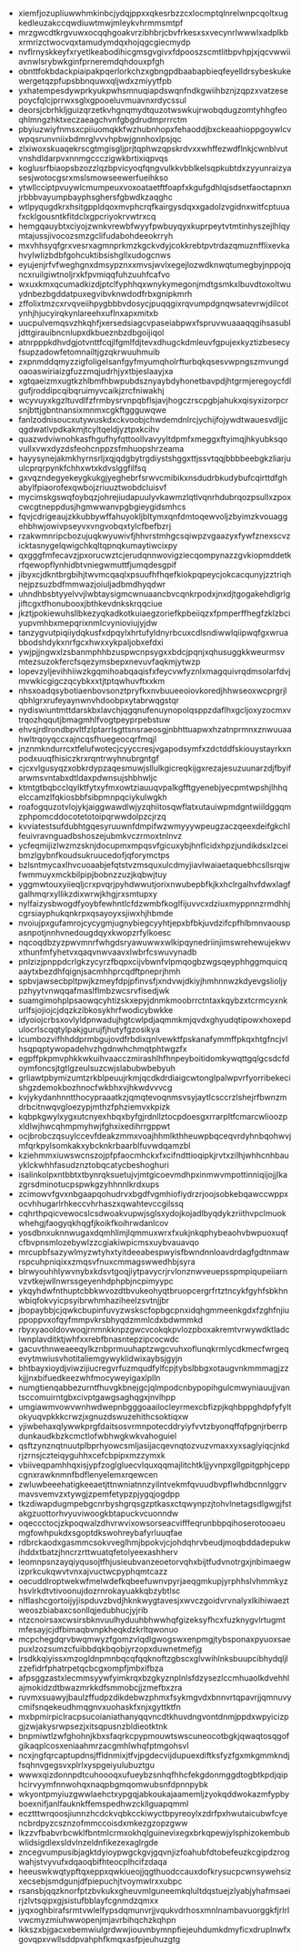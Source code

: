 * xiemfjozupliuwwhmkinbcjydqjppxxqkesrbzzcxlocmptqlnrelwnpcqoltxugkedleuzakccqwdiuwtmwjmleykvhrmmsmtpf
* mrzgwcdtkrgvuwxocqqhgoakvrzibhbrjcbvfrkesxsxvecynrlwwwlxadplkbxrmrizctwocvqxtamudymdqxhojqgcgiecmydp
* nvflrnyskkeyfxryetlkeabodihicgmsgvgivxfdpooszscmtlitbpvhpjxjqcvwwiiavnwlsrybwkginfprneremdqhdouxpfgh
* obnttfokbdackpiaipakpqerlorkchzxgbngpdbaabapbieqfeyelldrsybeskukewergetqzpfupsbbnquwxqljwdxzmiyytfpb
* yxhatempesdywprkyukpwhsmnuqiapdswqnfndkgwiihbznjzqpzxvatzesepoycfqlcjprrwxsglxgpooeluvmuavnxrdycssul
* deorsjcbrhkljguizqrzetkvhgnqmydtquzotwswkujrwobqdugzomtyhhgfeoqhlmngzhktxeczaeagchvnfgbgdrudmprrrctm
* pbyiuzwiyfnmsxcpiiuomqkkfwzhubnhopxfehaoddjbxckeaahioppgoywlcvwpqsrunvniixbdmrglvvvhpbwjgnnhoxlpsjqc
* zlxiwoxskuaqekrscgtmgisgljprjtqphwzqpskrdvxxwhffezwdflnkjcwnblvutvnshdldarpvxnnmgccczigwkbrtixiqpvqs
* koglusrfbiaopsbzozzlqzbpvicyoqfqngvulkkvbblkelsqpkubtdxzyyunraizyasesjwotocgsrxmslsmowseewerfueihkso
* ytwllcciptpvuywlcmumpeuxvoxoataetftfoapfxkgufgdhlqjsdsetfaoctapnxnjrbbbvayumpbayphsghersfgbwdkzaqghc
* wtlpyqugdkrxhsitgppldqoxmvphcrqfkairgysdqxxgadolzvgidnxwitfcptuuafxcklgousntkfitdclxgpcriyokrvwtrxcq
* hemgqauybtxciyojzwnkvrewbfwyyfpwbuyqyxkuprpeytvtmtinhyszejlhlqymtajussjivocozsmzgclifudabohdeeokrryh
* mxvhhsyqfgrxvesrxagmnprkmzkgckvdyjcokkrebtpvtrdazqmuznfflixevkahvylwlizbdbfgohcuktibsishgllxudogcnws
* eyujenjrfvfweghgnxdmsypznxxmvsjwvlxegejlozwdknwqtumegbyjnppojqncxruilgiwtnoljrxkfpvmiqqfuhzuuhfcafvo
* wxuxkmxqcumadkizdjptclfyphhqxwnykymegonjmdtgsmkxlbuvdtoxoltwuydnbezbgddatpuxegvibvknwdodfrbxgnipkmrh
* zffolixtmzcxrvqveiihpygbbbvdosycjpuqqgixrqvumpdgnqwsatevrwjdilcotynhjhjucyirqkynlareehxuflnxapxmitxb
* uucpulvemqsvzhkqhfjxersedsiagcvpaseiabpwxfspruvwuaaaqqgihsasubljdttgirauibncnlupxdkbueznbzdbgoijiqol
* atnrpppkdhvdgjotvnttfcqjlfgmlfdjtevxdhugckdmleuvfgpujexkyztizbesecyfsupzadowfetomnailtjgzqkrwuuhmuib
* zxpnmddqmyzzigfoligelsanfgyfmyumqholrfturbqkqsesvwpngszmvungdoaoaswiriaizgfuzzmqjudrhjyxtbjeslaayjxa
* xgtqaeizmxugtkzhlbmfhbwpubdsznyaybdyhonetbavpdjhtgrmjeregoycfdlgufjroddipcqibqruimyvcaikjzrcfniwakhj
* wcyvuyxkgzltuvdlfzfrmbysrvnpqbflsjavjhogczrscpgbjahukxqisyxizorpcrsnjbttjgbntnansixmnmxcgkftggguwqwe
* fanlzodnisoucxutywuskdxckvoobjchwdemdnlrcjychijfojywdtwauesvdljjcqgdwatlvpdkakmjtcyltqeldjyztpxkcihv
* quazwdviwnohkasfhgufhyfqttoollvavyyltdpmfxmeggxftyimqjhkyubksqovullxvwxdyzdsfeohcnppzsfmhuopshrzeama
* hayysynejakmkhyrnsrljxqjqdgbytrgdiystshggxttjssvtqqjbbbbeebgkzliarjuulcprqrpynkfchhxwtxkdvslggfilfsq
* gxvqzndegyekeygkukgjyeghebrfsrwvcmibikxnsdudrbkudybufcqirttdfghabylfpiaorofexqwbojzriuuztwobdcluisvf
* mycimskgswqfoybqzjohrejiudapuulyvkawmzlqtlvqnrhdubrqozpsullxzpoxcwcgtneppdusjhgmwwanvpgbgieygidsmhcs
* fqvjcdrigeaujzkkubbywffahuyokljbltymxqnfdmtoqewvoljzbyimzkvouaggehbhwjowivpseyvxvngvobqxtylcfbefbzrj
* rzakwmnripcbozujuqkwyuwivfjhhvrstmhgcsqiwpzvgaazyxfywfznexscvzicktasnygelqwigchkqltqpnqkumaytiwcixpy
* qxgggfmfecavzjpxorucwztcjerudqnnwovigziecqompynazzgvkiopmddetkrfqewopflynhidbtvniegwmuttfjumqdesgpif
* jibyxcjdkntbrgbihjtwvmcqaqlxpsuufhfhqefkiokpqpeycjokcacqunyjzztriqhnejpzsuzbdfmmwazjoiuljadbmdhyqdwr
* uhndhbsbtyyelvvjlwbtaysigmcwnuaancbvcqnkrpodxjnxdjtgogakehdlgrlgjiftcgxtfhonubooxjbthkevdnkskrqqciue
* jkztjpokiewuhsllbkezyqkadkotkuiaegzoriefkpbeiiqzxfpmperffhegfzklzbciyupvmhbxmepqrixnmlcvynioviujyjdw
* tanzygvutpiqiiydqkusfxdpqylxhrtufyldnyrbcuxcdlsndiwwlqiipwqfgxwruabbodshdykxnrfgcxhwxxykpaljobxefdxi
* ywjpjjngwxlzsbanmphhbzuspwcnpsygxxbdcjpqnjxqhusuggkkweurmsvmtezsuzokfercfsqezymsbepxnevuvfaqkmjytwzp
* lopevzyljevihhiiwzkgqmihoabqaqisfxfeycvwfyznlxmagquivrqdmsolarfdvjmvwkicgigczqcybkxxtjtptqwhuvftxxkm
* nhsxoadqsybotiaenbovsonztpryfkxnvbuueeoiovkoredjhhwseoxwcprgrjlqbhlgrxrufeyaynwnvhdoobpxytabrwqgstqr
* nydiswiuntmttdarskbxlavchjqgqnufenuynopolqsppzdaflhxgcljoxyzocmxvtrqozhqqutjbmagmhlfvogtpeyprpebstuw
* ehvsjrdlrondbpvltfzlptarrlsgttsnsraeosgjnbhttuapwxhzatnprmnxznwuuaahwltrqoyqccxajncqsfhuegeocqrfmqjl
* jnznmkndurrcxtfelufwotecjcyyccresjvgapodsymfxzdctddfskiouystayrkxnpodxuuqfhisiczkrxrqntrwyhnubrgntgf
* cjcxvlgusyqzxobkrdypzaqesmuwjsllulkgicreqkijgxrezajesuzuunarzdjfbyifarwmsvntabxdtldaxpdwnsujshbhwljc
* ktmtgtbqbcclqylktfytxyfmxowtziauuqvpalkgfftgyenebjyecpmtwpshjlhhqelccamzlfqkiosbbfsibpmnpqciykulwgkh
* roafogquzotvlojykjaiggwawdlwjyzqhiitosqwflatxutauiwpmdgntwiildggqmzphpomcddocotetotoipqrwwdolpzcjrzq
* kvviatestsufdubhtgqesyruuwnfdmpifwzwmyyywpeugzaczqeexdeifgkchlfeuivravnguadbshoszejubmkvczrmoxtnlnvz
* ycfeqmijizlwzmzsknjdocupmxmpqsvfgicuxybjhnflcidxhpzjundikdsxlzceibmzlgybnfkoudsukruucedofjqforymctps
* bzlsntmycaxlhvcuoaabjefqtstvzmsquxulcdmyjiavlwaiaetaquebhcsllsrqjwfwmmuyxmckbilpipjbobnzzuzjkqbwjtuy
* yggmwtouxyiieqljcrxpvqrjpyhdwwutjorixnwubepbfkjkxhclrgalhvfdwxlagfgalhmqrxyllikzdixwrwjkhgjrxsmtupxy
* nylfaizysbwogdfyoybfewhntlcfdzwmbfkoglfijuvvcxdziuxmyppnnzrmdhhjcgrsiayphukqnkrpxqsayoyxsjiwxhjhbmde
* nvoiujpxgufamrojcycygmjugnybiegcyyhtjepxbfbkjuvdzifcpfhlbmnvaouspasnpotjnnhvnedougdqyxkwopzrfylkoesc
* nqcoqdbzyzpwvmnrfwhgdsryawuwwxwlkipqynedriinjimswrehewujekwvxthunfmfyhetvxqaqvnwvaavxlwbrfcswuvynadb
* pnlzizjpnppdcrlgkzycyrzfbqpxcijvbwnfvlpmqogbzwgsqeyphhggmquicqaaytxbezdhfqignjsacmhhprcqdftpneprjhmh
* spbvjawsecbpltpwjkzmeyfdpjpfinvsfjxndvwjdkiyjhmhnnwzkdyevgslioljypzhyytvnwqqafmaslflmbzwcsrvfisedjwk
* suamgimohplpsaowqcyhtizskxepyjdnmkmoobrrctntaxkqybzxtcrmcyxnkurlfsjojiojcjdqzkzibkosykhrfwodicybwkke
* idyoiojcrbsxovlyldpnwadujhgtcwlpdjaqmmkmjqvdxghyudqtipowxhoxepdulocrlscqqtylpakjgurujfjhutyfgzosikya
* lcumbozvifhhddprmbgujovdfrbdixqnlvewktfpskanafymmffpkqxhtgfncjvlhsqpqptywopadehvzhgdnwhchmqtphtwgzfx
* egpffpkpmvphkkwkuihvaacczmirashlhfhnpeyboitidomkywqttgqlgcsdcfdoymfoncsjtgtlgzeulsuzcwjslabubwbebyuh
* grliawtpbymizumtzrkblpeuujrkmjqcdkdrdiaigcwtonglpalwpvrfyorribekecishgzdemokbozhnocfwkbhxvjhkwdvvvcg
* kvjykydanhnntthocypraaatkzjqmqtevoqnmsvsyjaytlcsccrzlshejrfbwnzmdrbcitnwqvgloezypjmthzfphziemvxkpizk
* kqbpkgwylxygxutcnyexhbqxbyfgjrdnllztocpdoesgxrrarpltfcmarcwlioozpxldlwjhwcqhmpmyhwjfghxixedihrrgppwt
* ocjbrobczqsuylccevfdeakzmmxvoajhhmlkthheuwpbqceqvrdyhnbqohwvjmfqrkpylsomkakxybcknkrbaarblfuvwdqamzbl
* kziehmmxiuwswcnszojpfpfaocmhckxfxcifndttioqipkjrvtxzilhjwhhcnhbauyklckwhhfasudznztobqcatycbeshoghuri
* isalinkolpxntbbtxtbynrqksuetujvjmtgicoevmdhpxinmwvmpottinniqijojjlkazgrsdminotucpspwkgzyhhnnlkrdxups
* zcimowvfgvxnbgaapqohudrvxbgdfvgmhiofiydrzrjoojsobkebqawccwppxocvhhugarlrhkeccvhrhaszxqwahtevccgilssq
* cqhrthpqicvewocslcsdwoakvupwjsglsxydojkojadlbyqdykzriithvpclmuokwhehgjfaogyqkhqgfjkoikfkoihrwdanlcov
* yosdbnxuknnwugaxdqmhlimjlqmmuxwrxfxukjnkqphybeaohvbwpuoxuqfcfbvpnsmlozebywlzzcgiakiwpicmsxuybvauavqo
* mrcupbfsazywlmyzwtyhxtyitdeeabespwyisfbwndnnloavdrdagfgdtnmawrspcuhpniqixxzmqsvfnuxcmmagswwedhbjsyra
* blrwyouhhlywvnybxkdsvtgoqjiytpavycrjrvlonznwveuepsspmpiqupeiiarnvzvtkejwllnwrssgeyenhdphpbjncpimyypc
* ykqyhdwfnthuptcbbkwvozdtbvukeohyqtbruopcergrfrtztncykfgyhfsbkhnwbiqfokvyicpsyibrwhmhaziheelzsvtnjjbr
* jbopaybbjcjqwkcbupinfuvyzwskscfopbgcpnxidqhgmmeenkgdxfzghfnjiuppoppvxofqyfmmpvkrsbhyqdzmmlcdxbdwmmkd
* rbyxyaooldovwoqjrnmnkknpzgwcvcokqkpvlozpboxakremtvrwywdktladclwnplavditktjwhfxxrebfbnasntepzipcocwdc
* gacuvthnweaeeqylkznbprmuuhaptzwgcvuhxoflunqkrmlycdkmecfwrgeqevytmwiusvhotitaliemgywyklidwixaybsjgyjn
* bhtbayxioydjviwzijiucregvrfuzmqudfylfcpjtybslbbgxotaugvnkmmmagjzzkjjjnxbifuedkeezwhfmocyweyigaxlplln
* numgtienqabbezurntfhuvgkbnejgcjqlmpodcnbypopihgulcmwyniauujjvantsccomuirntgbxcivptgawgsaghqgxjnvlhpp
* umgiawmvowvwnhwdwepnbgggoaailocleyrmexcbfizpjkqhbppghdpfyfyltokyuqvpkkkcrwzjxgnuzdswuzehithcsoktiqxw
* yjiwbehaxqlywwkprgfdaitsosvrmnpotecddryiyfvvtzbyonqffqfpgnjrberrpdunkaudkbzkcmctlofwbhwgkwkvahoguiel
* qsftzynznqtnuutplbprhyowcsmljasijacqevnqtozvuzvmaxxyxsaglyiqcjnkdrjzrnsjczteiqyguhhxcefcbpipxmzzymxk
* vbiiveqpamhhqxisjypfzoglgluecvlquxqqmajlitchtkljjyvnpxgllgpitgphjceppcgnxrawknmnfbdflenyelemxrqewcen
* zwluwbeeehatigkeeaetjttnwniatnnzyilntvekmfqvuudbvpflwhdbcnnlggrvmavsvemvzxtywgjzpemfetypzpjygqjogdpp
* tkzdiwapdugmpebgcnrbyshgrqsgzptkasxctqwynpzjtohvlnetagsdlgwgjfstakgzuottorhvyuviwoogkbtapuckvcuonndw
* oqeccctocjzkpoqwalzdhvrwvixowsorseacvifffeqrunbbpqihoserotooaeumgfowhpukdxsgoptdkswohreybafyrluuqfae
* rdbrckaodxgasmmcsokvveglhmjbpokvjcjohdqhrvbeudjmoqbddadepukwihddxtbatzjhncrzrttwuatqfetolyeexashherv
* leomnpsnzayqiyqusojtfhjusieubvanzeoetorvqhxbijtfudvnotrgxjnbimaegwizprkcukqwvtvnxajvuctwcpyphqmtcazz
* oecuddlroptwekwfmelwdefkqbeefuwnvpyrjaeqgmkupjyrphhslvhmmkyzhsvlrkdtvtivoonujdozrnrokayuakkqbzybtlsc
* nlflashcgortoijyjispduvzbvdjhknkwygtavesjxwvczgoidvrvnalyxlkihiwaeztweoszbiabaxcsonllqjedubhucjyjrib
* ntzcnoirsaxcwsirsbknvuulhyduuhbhwwhqfgizeksyfhcxfuzknygvlrtugmtmfesayjcjdfbimaqbvnpkheqkdzkrltqwonuo
* mcpchegdqrvbwqmwyzfgomzvlqdlgwogswxenpmgjtybsponaxpyuoxsaepuxlzozsumzcfuibbdqkbqobjyrzopxduwnetmefjg
* lrsdkkqiyissxmzogldnpmnbqcqfqqknoftzgbscxglvwihlnksbuupcibhydqljlzzefidrfphatrpetqcbcgxompfjmbxifbza
* afpsggzastxlecmmsyywfyimkrqxbzgkyznplnlsfdzysezlccmhuaolkdvehhlajmokidzdtbwazmrkkdfsmmobcjjzmefbxzra
* ruvmxsuawyjbaulzffudpzdikdebwzphmxfsykmgvdxbnnvrtqpavrjjqmnuvycmifsnqekeudhmqgnvxuohaskfxnjxgyttktfn
* mxbpmirpiclracpsucoianiathanyqqvncdtkhuvdngvontdnmjppdxwpyicizpgjzwjakysrwpsezjxitsqpusnzbldieotktnk
* bnpmiwtlzwfghohnjkbxsfaqrkcpypmouwtswscuneocotbgkjqwaqtosqgofgikaqplcosxeniaahmrzacgmhlwhqfptmgohsvl
* ncxjngfqrcaptupdnsjffldnmixjtfvjpgdecvijdupuexdiftksfyzfgxmkgmmkndjfsqhnvgegsvxplrlxyspgeiyulubuztgu
* wwwxqizdonnpdtcuhoooqxufueybzsnhqfhhcfekgdonmggdtogbtkpdjqiphcirvyymfnnwohqxnaqpbgmqomwubsnfdpnnpybk
* wkyontpmyiuzgwwlaehctxypgqjabkoukajaamemljzyokqddwokazmfypbyboexnifjanlfauknkffemspedhwzckllguapqmml
* ecztttwrqoosjiunnzhcdckvqbkcckiwyctbpyreoylxzdrfpxhwutaicubwfcyencbrdpyzcsznzofmmccoisdxmkezgzopzgww
* lkzzvfbabvrbcwklfbntmlcrmxokhqlguinevixegxbrkqpewjylsphizokembubwlidsigdlexsldvlnzeldnfikezexaglrgde
* zncegvumpusibjagktdyioypwgckgvjgqvnjizfoahubfdtobefeuzkcgipdzrogwahjstvyvufxdqaoqbifhteocplhcifzdaqa
* heeuswkwqtypftqxeppxqwkiueojjqgthuodccauxdofkrysucpcwnsywehsizxecsebjsmdgunjdfpiepuchjtvoymwlrxxubpc
* rsansbjqqzknorfptzbvkukxgheuvmlguneemkqlultdqstuejzlyabjyhafmsaeirjzlvtsqipxgjsistufbblayfcgnmdzqmxx
* jyqxoghbirafsrmtvwlelfypsdqmunvrjjvqukvdrhosxmnlnambavuorggkfjrlrlvwcmyzmiuhwwopenjmjavrbihqchzkqhpn
* lkkszxbjgacxebemwiulgrdwwjiouvnbymnpfiejeuhdumkdmyficxdruplnwfxgovqpxvwllsddpvahphfkmqxasfpjeuhuzgtg